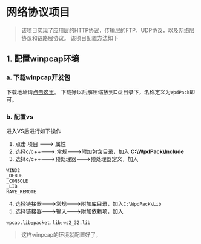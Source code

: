 # 网络协议项目
> 该项目实现了应用层的HTTP协议，传输层的FTP，UDP协议，以及网络层协议和链路层协议。
该项目配置方法如下

## 1. 配置winpcap环境
### a. 下载winpcap开发包
下载地址请[点击这里](http://www.winpcap.org/install/bin/WpdPack_4_1_2.zip)。
下载好以后解压缩放到C盘目录下，名称定义为`WpdPack`即可。
### b. 配置vs
进入VS后进行如下操作
1. 点击 项目  ---> 属性 
2. 选择c/c++--->:常规--->附加包含目录，加入 **C:\WpdPack\Include**
3. 选择c/c++--->预处理器--->预处理器定义，加入
```	
WIN32
_DEBUG
_CONSOLE
_LIB
HAVE_REMOTE
```
4. 选择链接器--->常规--->附加库目录，加入`C:\WpdPack\Lib`
5. 选择链接器--->输入--->附加依赖项，加入
```
wpcap.lib;packet.lib;ws2_32.lib
```
> 这样winpcap的环境就配置好了。
